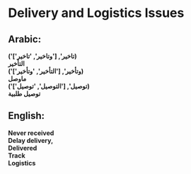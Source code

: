 # **Delivery and Logistics Issues**

## **Arabic**:
**('تاخير', ['وتاخير', 'تاخير'])**  
**التأخير**  
**('وتأخير', ['التأخير', 'وتأخير'])**  
**ماوصل**  
**('توصيل', ['التوصيل', 'توصيل'])**  
**توصيل طلبية**  


## **English**:

**Never received**  
**Delay delivery,**  
**Delivered**  
**Track**  
**Logistics**  
